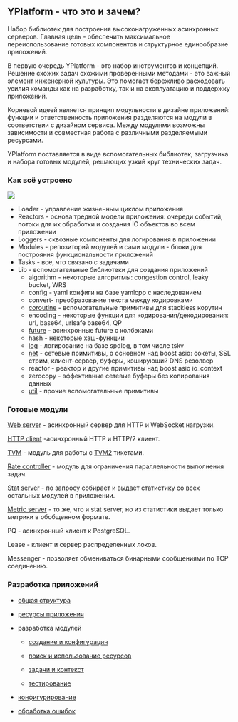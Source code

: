 ## YPlatform - что это и зачем?

Набор библиотек для построения высоконагруженных асинхронных серверов. Главная цель - обеспечить максимальное переиспользование готовых компонентов и структурное единообразие приложений.

В первую очередь YPlatform - это набор инструментов и концепций. Решение схожих задач схожими проверенными методами - это важный элемент инженерной культуры. Это помогает бережливо расходовать усилия команды как на разработку, так и на эксплуатацию и поддержку приложений.

Корневой идеей является принцип модульности в дизайне приложений: функции и ответственность приложения разделяются на модули в соответствии с дизайном сервиса. Между модулями возможны зависимости и совместная работа с различными разделяемыми ресурсами.

YPlatform поставляется в виде вспомогательных библиотек, загрузчика и набора готовых модулей, решающих узкий круг технических задач.

### Как всё устроено

![](doc/modules_struct.png)

- Loader - управление жизненным циклом приложения
- Reactors - основа тредной модели приложения: очереди событий, потоки для их обработки и создания IO объектов во всем приложении
- Loggers - сквозные компоненты для логирования в приложении
- Modules - репозиторий модулей и сами модули - блоки для построяния функциональности приложений
- Tasks - все, что связано с задачами
- Lib - вспомогательные библиотеки для создания приложений
  - algorithm - некоторые алгоритмы: congestion control, leaky bucket, WRS
  - config - yaml конфиги на базе yamlcpp с наследованием
  - convert- преобразование текста между кодировками
  - [coroutine](doc/coroutine.md) - вспомогательные примитивы для stackless корутин
  - encoding - некоторые функции для кодирования/декодирования: url, base64, urlsafe base64, QP
  - [future](doc/future.md) - асинхронные future с колбэками
  - hash - некоторые хэш-функции
  - [log](doc/log.md) - логирование на базе spdlog, в том числе tskv
  - [net](doc/net.md) - сетевые примитивы, о основном над boost asio: сокеты, SSL стрим, клиент-сервер, буферы, кэширующий DNS резолвер
  - reactor - реактор и другие примитивы над boost asio io_context
  - zerocopy - эффективные сетевые буферы без копирования данных
  - [util](doc/util.md) - прочие вспомогательные примитивы

### Готовые модули

[Web server](../ymod_webserver/README.md) - асинхронный сервер для HTTP и WebSocket нагрузки.

[HTTP client](../ymod_httpclient/README.md) -асинхронный HTTP и HTTP/2 клиент.

[TVM](../ymod_tvm/README.md) - модуль для работы с [TVM2](https://wiki.yandex-team.ru/passport/tvm2/) тикетами.

[Rate controller](../ymod_ratecontroller/README.md) - модуль для ограничения параллельности выполнения задач.

[Stat server](../ymod_statserver/README.md) - по запросу собирает и выдает статистику со всех остальных модулей в приложении.

[Metric server](../ymod_metricserver/README.md) - то же, что и stat server, но из статистики выдает только метрики в обобщенном формате.

PQ - асинхронный клиент к PostgreSQL.

Lease - клиент и сервер распределенных локов.

Messenger - позволяет обмениваться бинарными сообщениями по TCP соединению.

### Разработка приложений

- [общая структура](doc/guide/app_common.md)

- [ресурсы приложения](doc/guide/app_resources.md)

- разработка модулей

  - [создание и конфигурация](doc/guide/modules_common.md)

  - [поиск и использование ресурсов](doc/guide/modules_resources.md)

  - [задачи и контекст](doc/guide/modules_task_context.md)

  - [тестирование](doc/guide/modules_test.md)

- [конфигурирование](doc/app_config.md)

- [обработка ошибок](doc/guide/errors.md)


